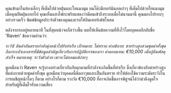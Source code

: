 คุณเข้ามาในห้องเล็กๆ ที่เต็มไปด้วยฝุ่นและใยแมงมุม บนโต๊ะมีเทอร์มินอลเก่าๆ ที่เต็มไปด้วยใยแมงมุม เมื่อคุณปัดฝุ่นออกไป คุณเห็นแสงไฟกะพริบแสดงว่ามีคนเข้าถึงระบบเมื่อไม่นานมานี้ คุณมองไปรอบๆ อย่างรวดเร็ว พิมพ์ข้อมูลประจำตัวของคุณและรอให้อินเทอร์เฟซโหลด

หลังจากรออยู่หลายนาที ในที่สุดหน้าจอก็สว่างขึ้น เผยให้เห็นข้อความที่ทิ้งไว้โดยบุคคลลึกลับชื่อ 'Raven' ข้อความอ่านว่า:

_ระวัง! สินค้าอันตรายกำลังมุ่งหน้าไปยังท่าเรือ_
_เป้าหมาย: ไม่ทราบ_
_คำอธิบาย: ชายร่างสูงสวมชุดดำทั้งชุด ถือกระเป๋าเอกสารที่มีข้อมูลสำคัญเกี่ยวกับการปฏิบัติการของเรา_
_ค่าตอบแทน: €10,000 เมื่อกู้คืนพัสดุสำเร็จ_
_หมายเหตุ: ระวังตัวด้วย เขาจะไม่ยอมแพ้ง่ายๆ_

ดูเหมือนว่า Raven จะรู้บางอย่างเกี่ยวกับภัยคุกคามที่กำลังจะเกิดขึ้นที่ท่าเรือ ซึ่งเกี่ยวข้องกับชายร่างสูงที่แต่งกายด้วยชุดดำทั้งชุด ดูเหมือนว่าบุคคลนี้ติดอาวุธและเป็นอันตราย ทำให้ต้องใช้ความระมัดระวังในการเผชิญหน้าใดๆ ก็ตาม อย่างไรก็ตาม รางวัล €10,000 ที่อาจเกิดขึ้นอาจพิสูจน์ได้ว่าน่าดึงดูดใจสำหรับผู้ที่เต็มใจรับความเสี่ยง
